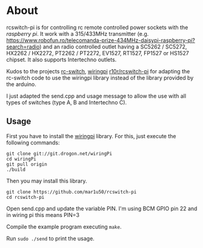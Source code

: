 # About

rcswitch-pi is for controlling rc remote controlled power sockets 
with the *raspberry pi*. 
It work with a 315/433MHz transmitter (e.g. https://www.robofun.ro/telecomanda-prize-434MHz-daisypi-raspberry-pi?search=radio) and an radio controlled outlet having a SC5262 / SC5272, HX2262 / HX2272, PT2262 / PT2272, EV1527, RT1527, FP1527 or HS1527 chipset. It also supports Intertechno outlets.

Kudos to the projects 
[rc-switch](http://code.google.com/p/rc-switch),
[wiringpi](https://projects.drogon.net/raspberry-pi/wiringpi)
[r10r/rcswitch-pi](https://github.com/r10r/rcswitch-pi) for adapting the rc-switch code to use the wiringpi library instead of the library provided by the arduino.

I just adapted the send.cpp and usage message to allow the use with all types of switches (type A, B and Intertechno C).

## Usage

First you have to install the [wiringpi](https://projects.drogon.net/raspberry-pi/wiringpi/download-and-install/) library.
For this, just execute the following commands:
```
git clone git://git.drogon.net/wiringPi
cd wiringPi
git pull origin
./build
```
Then you may install this library.
```
git clone https://github.com/mar1u50/rcswitch-pi
cd rcswitch-pi
```
Open send.cpp and update the variable PIN.
I'm using BCM GPIO pin 22 and in wiring pi this means PIN=3

Compile the example program executing `make`.

Run `sudo ./send` to print the usage.
